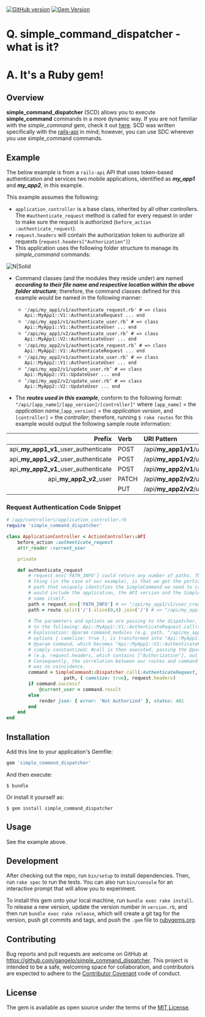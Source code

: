 [![GitHub version](https://badge.fury.io/gh/gangelo%2Fsimple_command_dispatcher.svg)](https://badge.fury.io/gh/gangelo%2Fsimple_command_dispatcher)
[![Gem Version](https://badge.fury.io/rb/simple_command_dispatcher.svg)](https://badge.fury.io/rb/simple_command_dispatcher)

# Q. simple_command_dispatcher - what is it?
# A. It's a Ruby gem!

## Overview
__simple_command_dispatcher__ (SCD) allows you to execute __simple_command__ commands in a more dynamic way. If you are not familiar with the _simple_command_ gem, check it out [here][simple-command]. SCD was written specifically with the [rails-api][rails-api] in mind; however, you can use SDC wherever you use simple_command commands. 

## Example
The below example is from a `rails-api` API that uses token-based authentication and services two mobile applications, identified as *__my_app1__* and *__my_app2__*, in this example.

This example assumes the following:

* `application_controller` is a base class, inherited by all other controllers. The `#authenticate_request` method is called for every request in order to make sure the request is authorized (`before_action :authenticate_request`).
* `request.headers` will contain the authorization token to authorize all requests (`request.headers["Authorization"]`)
* This application uses the following folder structure to manage its _simple_command_ commands:

![N|Solid](https://cldup.com/1UeyWzOLic.png)

 * Command classes (and the modules they reside under) are named *__according to their file name and respective location within the above folder structure__*; therefore, the command classes defined for this example would be named in the following manner:
   * `'/api/my_app1/v1/authenticate_request.rb' # => class Api::MyApp1::V1::AuthenticateRequest ... end`
   * `'/api/my_app1/v1/authenticate_user.rb’ # => class Api::MyApp1::V1::AuthenticateUser ... end`
   * `‘/api/my_app1/v2/authenticate_user.rb’ # => class Api::MyApp1::V2::AuthenticateUser ... end`
   * `'/api/my_app2/v1/authenticate_request.rb’ # => class Api::MyApp2::V1::AuthenticateRequest ... end`
   * `'/api/my_app2/v1/authenticate_user.rb’ # => class Api::MyApp2::V1::AuthenticateUser ... end`
   * `‘/api/my_app2/v1/update_user.rb’ # => class Api::MyApp2::V1::UpdateUser ... end`
   * `‘/api/my_app2/v2/update_user.rb’ # => class Api::MyApp2::V2::UpdateUser ... end`

* The *__routes used in this example__*, conform to the following format: `"/api/[app_name]/[app_version]/[controller]"` where `[app_name]` = the _application name_,`[app_version]` = the _application version_, and `[controller]` = the _controller_; therefore, running `$ rake routes` for this example would output the following sample route information:

| Prefix        | Verb | URI Pattern | Controller#Action 
|-------------:|:-------------|:------------------|:------------------|
| api_**my_app1_v1**_user_authenticate | POST  | /api/**my_app1/v1**/user/authenticate(.:format) | api/**my_app1/v1**/authentication#create |
| api_**my_app1_v2**_user_authenticate | POST  | /api/**my_app1/v2**/user/authenticate(.:format) | api/**my_app1/v2**/authentication#create |
| api_**my_app2_v1**_user_authenticate | POST  | /api/**my_app2/v1**/user/authenticate(.:format) | api/**my_app2/v1**/authentication#create |
| api_**my_app2_v2**_user | PATCH | /api/**my_app2/v2**/users/:id(.:format) | api/**my_app2/v2**/users#update |
|  | PUT | /api/**my_app2/v2**/users/:id(.:format) | api/**my_app2/v2**/users#update |

### Request Authentication Code Snippet


```ruby 
# /app/controllers/application_controller.rb
require 'simple_command_dispatcher'

class ApplicationController < ActionController::API
    before_action :authenticate_request
    attr_reader :current_user

    private

    def authenticate_request
        # request.env['PATH_INFO'] could return any number of paths. The important
        # thing (in the case of our example), is that we get the portion of the 
        # path that uniquely identifies the SimpleCommand we need to call; this 
        # would include the application, the API version and the SimpleCommand
        # name itself.
        path = request.env['PATH_INFO'] # => "/api/my_app1/v1/user_create”
        path = route.split('/').slice(0,4).join('/') # => "/api/my_app1/v1/"
        
        # The parameters and options we are passing to the dispatcher, wind up equating
        # to the following: Api::MyApp1::V1::AuthenticateRequest.call(request.headers).
        # Explaination: @param command_modules (e.g. path, "/api/my_app1/v1/"), in concert with @param 
        # options { camelize: true }, is transformed into "Api::MyApp1::V1" and prepended to the 
        # @param command, which becomes "Api::MyApp1::V1::AuthenticateRequest." This string is then
        # simply constantized; #call is then executed, passing the @param command_parameters
        # (e.g. request.headers, which contains ["Authorization"], out authorization token).
        # Consequently, the correlation between our routes and command class module structure 
        # was no coincidence.
        command = SimpleCommand::Dispatcher.call(:AuthenticateRequest, 
                     path, { camelize: true}, request.headers)
        if command.success?
            @current_user = command.result
        else
            render json: { error: 'Not Authorized' }, status: 401
        end
    end
end
```


## Installation

Add this line to your application's Gemfile:

```ruby
gem 'simple_command_dispatcher'
```

And then execute:

    $ bundle

Or install it yourself as:

    $ gem install simple_command_dispatcher

## Usage

See the example above.

## Development

After checking out the repo, run `bin/setup` to install dependencies. Then, run `rake spec` to run the tests. You can also run `bin/console` for an interactive prompt that will allow you to experiment.

To install this gem onto your local machine, run `bundle exec rake install`. To release a new version, update the version number in `version.rb`, and then run `bundle exec rake release`, which will create a git tag for the version, push git commits and tags, and push the `.gem` file to [rubygems.org](https://rubygems.org).

## Contributing

Bug reports and pull requests are welcome on GitHub at https://github.com/gangelo/simple_command_dispatcher. This project is intended to be a safe, welcoming space for collaboration, and contributors are expected to adhere to the [Contributor Covenant](http://contributor-covenant.org) code of conduct.


## License

The gem is available as open source under the terms of the [MIT License](http://opensource.org/licenses/MIT).

   [simple-command]: <https://rubygems.org/gems/simple_command>
   [rails-api]: <https://rubygems.org/gems/rails-api>

